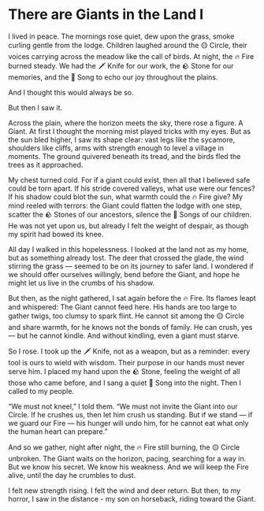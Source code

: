 <script setup>
import ShawnBio from '../../components/ShawnBio.vue';
import topImage from '../../components/top-image.vue';
</script>

# There are Giants in the Land I

<topImage imagePath="../pexels-goldcircuits-4147343.jpg" alt="A giant gnarled tree" />

I lived in peace. The mornings rose quiet, dew upon the grass, smoke curling gentle from the lodge. Children laughed around the 🟡 Circle, their voices carrying across the meadow like the call of birds. At night, the 🔥 Fire burned steady. We had the 🗡️ Knife for our work, the 🪨 Stone for our memories, and the 🎵 Song to echo our joy throughout the plains.

And I thought this would always be so.

But then I saw it.

Across the plain, where the horizon meets the sky, there rose a figure. A Giant. At first I thought the morning mist played tricks with my eyes. But as the sun bled higher, I saw its shape clear: vast legs like the sycamore, shoulders like cliffs, arms with strength enough to level a village in moments. The ground quivered beneath its tread, and the birds fled the trees as it approached.

My chest turned cold. For if a giant could exist, then all that I believed safe could be torn apart. If his stride covered valleys, what use were our fences? If his shadow could blot the sun, what warmth could the 🔥 Fire give? My mind reeled with terrors: the Giant could flatten the lodge with one step, scatter the 🪨 Stones of our ancestors, silence the 🎵 Songs of our children. He was not yet upon us, but already I felt the weight of despair, as though my spirit had bowed its knee.

All day I walked in this hopelessness. I looked at the land not as my home, but as something already lost. The deer that crossed the glade, the wind stirring the grass — seemed to be on its journey to safer land. I wondered if we should offer ourselves willingly, bend before the Giant, and hope he might let us live in the crumbs of his shadow.

But then, as the night gathered, I sat again before the 🔥 Fire. Its flames leapt and whispered: The Giant cannot feed here. His hands are too large to gather twigs, too clumsy to spark flint. He cannot sit among the 🟡 Circle and share warmth, for he knows not the bonds of family. He can crush, yes — but he cannot kindle. And without kindling, even a giant must starve.

So I rose. I took up the 🗡️ Knife, not as a weapon, but as a reminder: every tool is ours to wield with wisdom. Their purpose in our hands must never serve him. I placed my hand upon the 🪨 Stone, feeling the weight of all those who came before, and I sang a quiet 🎵 Song into the night. Then I called to my people.

“We must not kneel,” I told them. “We must not invite the Giant into our Circle. If he crushes us, then let him crush us standing. But if we stand — if we guard our Fire — his hunger will undo him, for he cannot eat what only the human heart can prepare.”

And so we gather, night after night, the 🔥 Fire still burning, the 🟡 Circle unbroken. The Giant waits on the horizon, pacing, searching for a way in. But we know his secret. We know his weakness. And we will keep the Fire alive, until the day he crumbles to dust.

I felt new strength rising. I felt the wind and deer return. But then, to my horror, I saw in the distance - my son on horseback, riding toward the Giant.

<br/>
<ShawnBio />